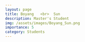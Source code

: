 ```yaml
---
layout: page
title: Boyang   <br>  Sun
description: Master's Student
img: /assets/images/Boyang_Sun.png
importance: 5
category: Students
---
```

